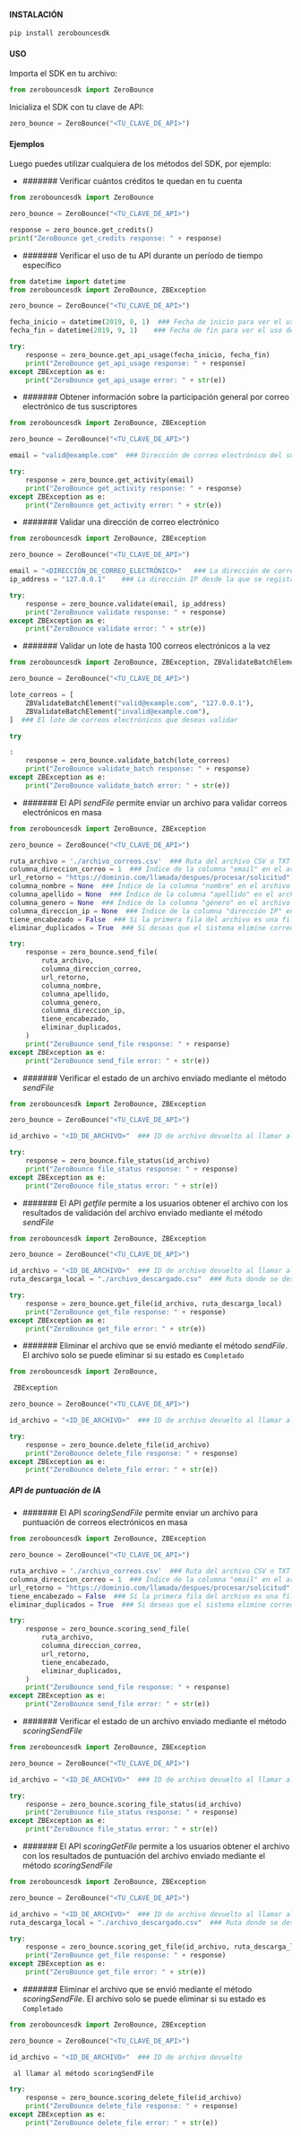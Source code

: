 #### INSTALACIÓN
```bash
pip install zerobouncesdk
```

#### USO
Importa el SDK en tu archivo:

```python
from zerobouncesdk import ZeroBounce
```

Inicializa el SDK con tu clave de API:

```python
zero_bounce = ZeroBounce("<TU_CLAVE_DE_API>")
```

#### Ejemplos
Luego puedes utilizar cualquiera de los métodos del SDK, por ejemplo:

* ####### Verificar cuántos créditos te quedan en tu cuenta
```python
from zerobouncesdk import ZeroBounce

zero_bounce = ZeroBounce("<TU_CLAVE_DE_API>")

response = zero_bounce.get_credits()
print("ZeroBounce get_credits response: " + response)
```

* ####### Verificar el uso de tu API durante un período de tiempo específico
```python
from datetime import datetime
from zerobouncesdk import ZeroBounce, ZBException

zero_bounce = ZeroBounce("<TU_CLAVE_DE_API>")

fecha_inicio = datetime(2019, 8, 1)  ### Fecha de inicio para ver el uso de la API
fecha_fin = datetime(2019, 9, 1)    ### Fecha de fin para ver el uso de la API

try:
    response = zero_bounce.get_api_usage(fecha_inicio, fecha_fin)
    print("ZeroBounce get_api_usage response: " + response)
except ZBException as e:
    print("ZeroBounce get_api_usage error: " + str(e))
```

* ####### Obtener información sobre la participación general por correo electrónico de tus suscriptores
```python
from zerobouncesdk import ZeroBounce, ZBException

zero_bounce = ZeroBounce("<TU_CLAVE_DE_API>")

email = "valid@example.com"  ### Dirección de correo electrónico del suscriptor

try:
    response = zero_bounce.get_activity(email)
    print("ZeroBounce get_activity response: " + response)
except ZBException as e:
    print("ZeroBounce get_activity error: " + str(e))
```

* ####### Validar una dirección de correo electrónico
```python
from zerobouncesdk import ZeroBounce, ZBException

zero_bounce = ZeroBounce("<TU_CLAVE_DE_API>")

email = "<DIRECCIÓN_DE_CORREO_ELECTRÓNICO>"   ### La dirección de correo electrónico que deseas validar
ip_address = "127.0.0.1"    ### La dirección IP desde la que se registró el correo electrónico (opcional)

try:
    response = zero_bounce.validate(email, ip_address)
    print("ZeroBounce validate response: " + response)
except ZBException as e:
    print("ZeroBounce validate error: " + str(e))
```

* ####### Validar un lote de hasta 100 correos electrónicos a la vez
```python
from zerobouncesdk import ZeroBounce, ZBException, ZBValidateBatchElement

zero_bounce = ZeroBounce("<TU_CLAVE_DE_API>")

lote_correos = [
    ZBValidateBatchElement("valid@example.com", "127.0.0.1"),
    ZBValidateBatchElement("invalid@example.com"),
]  ### El lote de correos electrónicos que deseas validar

try

:
    response = zero_bounce.validate_batch(lote_correos)
    print("ZeroBounce validate_batch response: " + response)
except ZBException as e:
    print("ZeroBounce validate_batch error: " + str(e))
```

* ####### El API _sendFile_ permite enviar un archivo para validar correos electrónicos en masa
```python
from zerobouncesdk import ZeroBounce, ZBException

zero_bounce = ZeroBounce("<TU_CLAVE_DE_API>")

ruta_archivo = './archivo_correos.csv'  ### Ruta del archivo CSV o TXT
columna_direccion_correo = 1  ### Índice de la columna "email" en el archivo (el índice comienza en 1)
url_retorno = "https://dominio.com/llamada/despues/procesar/solicitud"
columna_nombre = None  ### Índice de la columna "nombre" en el archivo
columna_apellido = None  ### Índice de la columna "apellido" en el archivo
columna_genero = None  ### Índice de la columna "género" en el archivo
columna_direccion_ip = None  ### Índice de la columna "dirección IP" en el archivo
tiene_encabezado = False  ### Si la primera fila del archivo es una fila de encabezado
eliminar_duplicados = True  ### Si deseas que el sistema elimine correos electrónicos duplicados

try:
    response = zero_bounce.send_file(
        ruta_archivo,
        columna_direccion_correo,
        url_retorno,
        columna_nombre,
        columna_apellido,
        columna_genero,
        columna_direccion_ip,
        tiene_encabezado,
        eliminar_duplicados,
    )
    print("ZeroBounce send_file response: " + response)
except ZBException as e:
    print("ZeroBounce send_file error: " + str(e))
```

* ####### Verificar el estado de un archivo enviado mediante el método _sendFile_
```python
from zerobouncesdk import ZeroBounce, ZBException

zero_bounce = ZeroBounce("<TU_CLAVE_DE_API>")

id_archivo = "<ID_DE_ARCHIVO>"  ### ID de archivo devuelto al llamar al método sendFile

try:
    response = zero_bounce.file_status(id_archivo)
    print("ZeroBounce file_status response: " + response)
except ZBException as e:
    print("ZeroBounce file_status error: " + str(e))
```

* ####### El API _getfile_ permite a los usuarios obtener el archivo con los resultados de validación del archivo enviado mediante el método _sendFile_
```python
from zerobouncesdk import ZeroBounce, ZBException

zero_bounce = ZeroBounce("<TU_CLAVE_DE_API>")

id_archivo = "<ID_DE_ARCHIVO>"  ### ID de archivo devuelto al llamar al método sendFile
ruta_descarga_local = "./archivo_descargado.csv"  ### Ruta donde se descargará el archivo

try:
    response = zero_bounce.get_file(id_archivo, ruta_descarga_local)
    print("ZeroBounce get_file response: " + response)
except ZBException as e:
    print("ZeroBounce get_file error: " + str(e))
```

* ####### Eliminar el archivo que se envió mediante el método _sendFile_. El archivo solo se puede eliminar si su estado es `Completado`
```python
from zerobouncesdk import ZeroBounce,

 ZBException

zero_bounce = ZeroBounce("<TU_CLAVE_DE_API>")

id_archivo = "<ID_DE_ARCHIVO>"  ### ID de archivo devuelto al llamar al método sendFile

try:
    response = zero_bounce.delete_file(id_archivo)
    print("ZeroBounce delete_file response: " + response)
except ZBException as e:
    print("ZeroBounce delete_file error: " + str(e))
```

##### API de puntuación de IA

* ####### El API _scoringSendFile_ permite enviar un archivo para puntuación de correos electrónicos en masa
```python
from zerobouncesdk import ZeroBounce, ZBException

zero_bounce = ZeroBounce("<TU_CLAVE_DE_API>")

ruta_archivo = './archivo_correos.csv'  ### Ruta del archivo CSV o TXT
columna_direccion_correo = 1  ### Índice de la columna "email" en el archivo (el índice comienza en 1)
url_retorno = "https://dominio.com/llamada/despues/procesar/solicitud"
tiene_encabezado = False  ### Si la primera fila del archivo es una fila de encabezado
eliminar_duplicados = True  ### Si deseas que el sistema elimine correos electrónicos duplicados

try:
    response = zero_bounce.scoring_send_file(
        ruta_archivo,
        columna_direccion_correo,
        url_retorno,
        tiene_encabezado,
        eliminar_duplicados,
    )
    print("ZeroBounce send_file response: " + response)
except ZBException as e:
    print("ZeroBounce send_file error: " + str(e))
```

* ####### Verificar el estado de un archivo enviado mediante el método _scoringSendFile_
```python
from zerobouncesdk import ZeroBounce, ZBException

zero_bounce = ZeroBounce("<TU_CLAVE_DE_API>")

id_archivo = "<ID_DE_ARCHIVO>"  ### ID de archivo devuelto al llamar al método scoringSendFile

try:
    response = zero_bounce.scoring_file_status(id_archivo)
    print("ZeroBounce file_status response: " + response)
except ZBException as e:
    print("ZeroBounce file_status error: " + str(e))
```

* ####### El API _scoringGetFile_ permite a los usuarios obtener el archivo con los resultados de puntuación del archivo enviado mediante el método _scoringSendFile_
```python
from zerobouncesdk import ZeroBounce, ZBException

zero_bounce = ZeroBounce("<TU_CLAVE_DE_API>")

id_archivo = "<ID_DE_ARCHIVO>"  ### ID de archivo devuelto al llamar al método scoringSendFile
ruta_descarga_local = "./archivo_descargado.csv"  ### Ruta donde se descargará el archivo

try:
    response = zero_bounce.scoring_get_file(id_archivo, ruta_descarga_local)
    print("ZeroBounce get_file response: " + response)
except ZBException as e:
    print("ZeroBounce get_file error: " + str(e))
```

* ####### Eliminar el archivo que se envió mediante el método _scoringSendFile_. El archivo solo se puede eliminar si su estado es `Completado`
```python
from zerobouncesdk import ZeroBounce, ZBException

zero_bounce = ZeroBounce("<TU_CLAVE_DE_API>")

id_archivo = "<ID_DE_ARCHIVO>"  ### ID de archivo devuelto

 al llamar al método scoringSendFile

try:
    response = zero_bounce.scoring_delete_file(id_archivo)
    print("ZeroBounce delete_file response: " + response)
except ZBException as e:
    print("ZeroBounce delete_file error: " + str(e))
```
